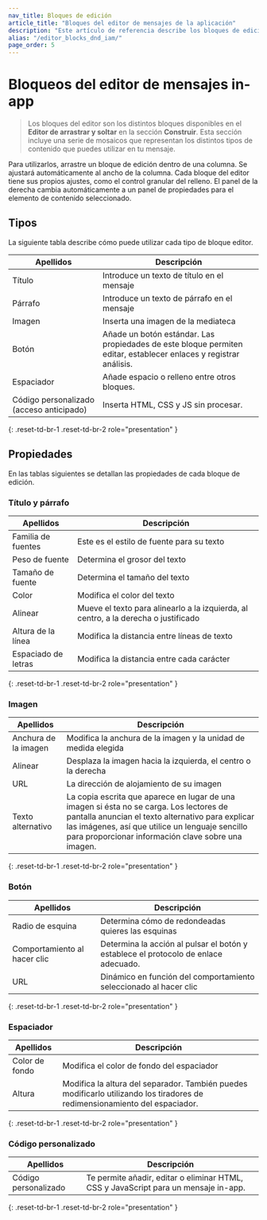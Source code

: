 ```yaml
---
nav_title: Bloques de edición
article_title: "Bloques del editor de mensajes de la aplicación"
description: "Este artículo de referencia describe los bloques de edición disponibles en el editor de arrastrar y soltar para mensajes in-app."
alias: "/editor_blocks_dnd_iam/"
page_order: 5
---
```


# Bloqueos del editor de mensajes in-app

> Los bloques del editor son los distintos bloques disponibles en el **Editor de arrastrar y soltar** en la sección **Construir**. Esta sección incluye una serie de mosaicos que representan los distintos tipos de contenido que puedes utilizar en tu mensaje.

Para utilizarlos, arrastre un bloque de edición dentro de una columna. Se ajustará automáticamente al ancho de la columna. Cada bloque del editor tiene sus propios ajustes, como el control granular del relleno. El panel de la derecha cambia automáticamente a un panel de propiedades para el elemento de contenido seleccionado.

## Tipos

La siguiente tabla describe cómo puede utilizar cada tipo de bloque editor.

| Apellidos | Descripción |
| --- | --- |
| Título | Introduce un texto de título en el mensaje |
| Párrafo | Introduce un texto de párrafo en el mensaje |
| Imagen | Inserta una imagen de la mediateca |
| Botón | Añade un botón estándar. Las propiedades de este bloque permiten editar, establecer enlaces y registrar análisis. |
| Espaciador | Añade espacio o relleno entre otros bloques. |
| Código personalizado (acceso anticipado) | Inserta HTML, CSS y JS sin procesar.  |
{: .reset-td-br-1 .reset-td-br-2 role="presentation" }

## Propiedades

En las tablas siguientes se detallan las propiedades de cada bloque de edición.

### Título y párrafo

| Apellidos | Descripción |
| --- | --- |
| Familia de fuentes | Este es el estilo de fuente para su texto |
| Peso de fuente | Determina el grosor del texto |
| Tamaño de fuente | Determina el tamaño del texto |
| Color | Modifica el color del texto |
| Alinear | Mueve el texto para alinearlo a la izquierda, al centro, a la derecha o justificado |
| Altura de la línea | Modifica la distancia entre líneas de texto |
| Espaciado de letras | Modifica la distancia entre cada carácter |
{: .reset-td-br-1 .reset-td-br-2 role="presentation" }

### Imagen

| Apellidos | Descripción |
| --- | --- |
| Anchura de la imagen | Modifica la anchura de la imagen y la unidad de medida elegida |
| Alinear | Desplaza la imagen hacia la izquierda, el centro o la derecha |
| URL | La dirección de alojamiento de su imagen |
| Texto alternativo | La copia escrita que aparece en lugar de una imagen si ésta no se carga. Los lectores de pantalla anuncian el texto alternativo para explicar las imágenes, así que utilice un lenguaje sencillo para proporcionar información clave sobre una imagen. |
{: .reset-td-br-1 .reset-td-br-2 role="presentation" }

### Botón

| Apellidos | Descripción |
| --- | --- |
| Radio de esquina | Determina cómo de redondeadas quieres las esquinas |
| Comportamiento al hacer clic | Determina la acción al pulsar el botón y establece el protocolo de enlace adecuado. |
| URL | Dinámico en función del comportamiento seleccionado al hacer clic |
{: .reset-td-br-1 .reset-td-br-2 role="presentation" }

### Espaciador

| Apellidos | Descripción |
| --- | --- |
| Color de fondo | Modifica el color de fondo del espaciador |
| Altura | Modifica la altura del separador. También puedes modificarlo utilizando los tiradores de redimensionamiento del espaciador. |
{: .reset-td-br-1 .reset-td-br-2 role="presentation" }

### Código personalizado

| Apellidos | Descripción |
| --- | --- |
| Código personalizado | Te permite añadir, editar o eliminar HTML, CSS y JavaScript para un mensaje in-app. |
{: .reset-td-br-1 .reset-td-br-2 role="presentation" }
